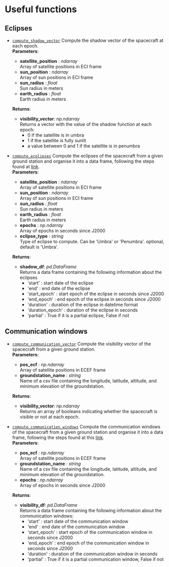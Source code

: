 # Useful functions

## Eclipses
- [`compute_shadow_vector`](eclipses.py) Compute the shadow vector of the spacecraft at each epoch.  
  **Parameters**:  
  - **satellite_position** : _ndarray_  
        Array of satellite positions in ECI frame
  - **sun_position** : _ndarray_  
        Array of sun positions in ECI frame
  - **sun_radius** : _float_  
        Sun radius in meters
  - **earth_radius** : _float_  
        Earth radius in meters 
  
  **Returns**:
  - **visibility_vector**: _np.ndarray_  
    Returns a vector with the value of the shadow function at each epoch:  
    - 0 if the satellite is in umbra
    - 1 if the satellite is fully sunlit  
    - a value between 0 and 1 if the satellite is in penumbra  
- [`compute_ecplipses`](eclipses.py) Compute the eclipses of the spacecraft from a given ground station and organise it 
  into a data frame, following the steps found at [link](https://joshdevlin.com/blog/calculate-streaks-in-pandas/).  
  **Parameters**:  
  - **satellite_position** : _ndarray_  
        Array of satellite positions in ECI frame
  - **sun_position** : _ndarray_  
        Array of sun positions in ECI frame
  - **sun_radius** : _float_  
        Sun radius in meters
  - **earth_radius** : _float_  
        Earth radius in meters 
  - **epochs** : _np.ndarray_  
        Array of epochs in seconds since J2000  
  - **eclipse_type** : _string_  
        Type of eclipse to compute. Can be 'Umbra' or 'Penumbra'. optional, default is 'Umbra'.
 
  **Returns**:
  - **shadow_df**: _pd.DataFrame_  
    Returns a data frame containing the following information about the eclipses
    - 'start' : start date of the eclipse
    - 'end' : end date of the eclipse
    - 'start_epoch' : start epoch of the eclipse in seconds since J2000
    - 'end_epoch' : end epoch of the eclipse in seconds since J2000
    - 'duration' : duration of the eclipse in datetime format
    - 'duration_epoch' : duration of the eclipse in seconds
    - 'partial' : True if it is a partial eclipse, False if not

## Communication windows
- [`compute_communication_vector`](communication_windows.py) Compute the visibility vector of the spacecraft from a 
  given ground station.  
  **Parameters**:  
  - **pos_ecf** : _np.ndarray_  
    Array of satellite positions in ECEF frame 
  - **groundstation_name** : _string_  
    Name of a csv file containing the longitude, latitude, altitude, and minimum elevation of the groundstation.
  
  **Returns**:
  - **visibility_vector**: _np.ndarray_  
    Returns an array of booleans indicating whether the spacecraft is visible or not at each epoch.
- [`compute_communication_windows`](communication_windows.py) Compute the communication windows of the spacecraft 
  from a given ground station and organise it into a data frame, following the steps found at this 
  [link](https://joshdevlin.com/blog/calculate-streaks-in-pandas/).  
  **Parameters**:  
  - **pos_ecf** : _np.ndarray_  
    Array of satellite positions in ECEF frame 
  - **groundstation_name** : _string_  
    Name of a csv file containing the longitude, latitude, altitude, and minimum elevation of the groundstation. 
  - **epochs** : _np.ndarray_  
    Array of epochs in seconds since J2000  
 
  **Returns**:
  - **visibility_df**: _pd.DataFrame_  
    Returns a data frame containing the following information about the communication windows:
    - 'start' : start date of the communication window
    - 'end' : end date of the communication window
    - 'start_epoch' : start epoch of the communication window in seconds since J2000
    - 'end_epoch' : end epoch of the communication window in seconds since J2000
    - 'duration' : duration of the communication window in seconds
    - 'partial' : True if it is a partial communication window, False if not
